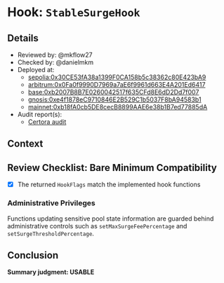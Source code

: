 # Hook: `StableSurgeHook`

## Details
- Reviewed by: @mkflow27
- Checked by: @danielmkm
- Deployed at:
    - [sepolia:0x30CE53fA38a1399F0CA158b5c38362c80E423bA9](https://sepolia.etherscan.io/address/0x30CE53fA38a1399F0CA158b5c38362c80E423bA9)
    - [arbitrum:0x0Fa0f9990D7969a7aE6f9961d663E4A201Ed6417](https://arbiscan.io/address/0x0Fa0f9990D7969a7aE6f9961d663E4A201Ed6417#code)
    - [base:0xb2007B8B7E0260042517f635CFd8E6dD2Dd7f007](https://basescan.org/address/0xb2007B8B7E0260042517f635CFd8E6dD2Dd7f007#code)
    - [gnosis:0xe4f1878eC9710846E2B529C1b5037F8bA94583b1](https://gnosisscan.io/address/0xe4f1878eC9710846E2B529C1b5037F8bA94583b1#code)
    - [mainnet:0xb18fA0cb5DE8cecB8899AAE6e38b1B7ed77885dA](https://etherscan.io/address/0xb18fA0cb5DE8cecB8899AAE6e38b1B7ed77885dA#code)
- Audit report(s):
    - [Certora audit](https://github.com/balancer/balancer-v3-monorepo/blob/main/audits/certora/2025-01-30.pdf)
## Context

## Review Checklist: Bare Minimum Compatibility

- [x] The returned `HookFlags` match the implemented hook functions

### Administrative Privileges

Functions updating sensitive pool state information are guarded behind administrative controls such as `setMaxSurgeFeePercentage` and `setSurgeThresholdPercentage`.

## Conclusion
**Summary judgment: USABLE**